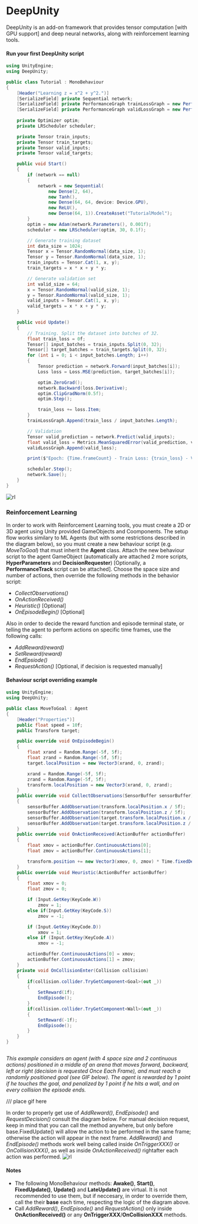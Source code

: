 # DeepUnity

DeepUnity is an add-on framework that provides tensor computation [with GPU support] and deep neural networks, along with reinforcement learning tools.
#### Run your first DeepUnity script
```csharp
using UnityEngine;
using DeepUnity;

public class Tutorial : MonoBehaviour
{
    [Header("Learning z = x^2 + y^2.")]
    [SerializeField] private Sequential network;
    [SerializeField] private PerformanceGraph trainLossGraph = new PerformanceGraph();
    [SerializeField] private PerformanceGraph validLossGraph = new PerformanceGraph();
   
    private Optimizer optim;
    private LRScheduler scheduler;

    private Tensor train_inputs;
    private Tensor train_targets;
    private Tensor valid_inputs;
    private Tensor valid_targets;

    public void Start()
    {
        if (network == null)
        {
            network = new Sequential(
                new Dense(2, 64),
                new Tanh(),
                new Dense(64, 64, device: Device.GPU),
                new ReLU(),
                new Dense(64, 1)).CreateAsset("TutorialModel");
        }
        optim = new Adam(network.Parameters(), 0.001f);
        scheduler = new LRScheduler(optim, 30, 0.1f);

        // Generate training dataset
        int data_size = 1024;
        Tensor x = Tensor.RandomNormal(data_size, 1);
        Tensor y = Tensor.RandomNormal(data_size, 1);
        train_inputs = Tensor.Cat(1, x, y);
        train_targets = x * x + y * y;

        // Generate validation set
        int valid_size = 64;
        x = Tensor.RandomNormal(valid_size, 1);
        y = Tensor.RandomNormal(valid_size, 1);
        valid_inputs = Tensor.Cat(1, x, y);
        valid_targets = x * x + y * y;
    }

    public void Update()
    {
        // Training. Split the dataset into batches of 32.
        float train_loss = 0f;
        Tensor[] input_batches = train_inputs.Split(0, 32);
        Tensor[] target_batches = train_targets.Split(0, 32);
        for (int i = 0; i < input_batches.Length; i++)
        {
            Tensor prediction = network.Forward(input_batches[i]);
            Loss loss = Loss.MSE(prediction, target_batches[i]);

            optim.ZeroGrad();
            network.Backward(loss.Derivative);
            optim.ClipGradNorm(0.5f);
            optim.Step();

            train_loss += loss.Item;
        }
        trainLossGraph.Append(train_loss / input_batches.Length);

        // Validation
        Tensor valid_prediction = network.Predict(valid_inputs);
        float valid_loss = Metrics.MeanSquaredError(valid_prediction, valid_targets);
        validLossGraph.Append(valid_loss);

        print($"Epoch: {Time.frameCount} - Train Loss: {train_loss} - Valid Loss: {valid_loss}");

        scheduler.Step();
        network.Save();
    }
}
```
![rl](https://github.com/RaduTM-spec/DeepUnity/blob/main/Assets/DeepUnity/Documentation/tensors.png?raw=true)

### Reinforcement Learning
In order to work with Reinforcement Learning tools, you must create a 2D or 3D agent using Unity provided GameObjects and Coomponents. The setup flow works similary to ML Agents (but with some restrictions described in the diagram below), so you must create a new behaviour script (e.g. _MoveToGoal_) that must inherit the **Agent** class. Attach the new behaviour script to the agent GameObject (automatically are attached 2 more scripts, **HyperParameters** and **DecisionRequester**) [Optionally, a **PerformanceTrack** script can be attached]. Choose the space size and number of actions, then override the following methods in the behavior script:
- _CollectObservations()_
- _OnActionReceived()_
- _Heuristic()_ [Optional]
- _OnEpisodeBegin()_ [Optional]

Also in order to decide the reward function and episode terminal state, or telling the agent to perform actions on specific time frames, use the following calls:
-  _AddReward(*reward*)_
-  _SetReward(*reward*)_
-  _EndEpsiode()_ 
-  _RequestAction()_ [Optional, if decision is requested manually]
#### Behaviour script overriding example
```csharp
using UnityEngine;
using DeepUnity;

public class MoveToGoal : Agent
{
    [Header("Properties")]
    public float speed = 10f;
    public Transform target;

    public override void OnEpisodeBegin()
    {
        float xrand = Random.Range(-5f, 5f);
        float zrand = Random.Range(-5f, 5f);
        target.localPosition = new Vector3(xrand, 0, zrand);

        xrand = Random.Range(-5f, 5f);
        zrand = Random.Range(-5f, 5f);
        transform.localPosition = new Vector3(xrand, 0, zrand);
    }
    public override void CollectObservations(SensorBuffer sensorBuffer)
    {
        sensorBuffer.AddObservation(transform.localPosition.x / 5f);
        sensorBuffer.AddObservation(transform.localPosition.z / 5f);
        sensorBuffer.AddObservation(target.transform.localPosition.x / 5f);
        sensorBuffer.AddObservation(target.transform.localPosition.z / 5f);
    }
    public override void OnActionReceived(ActionBuffer actionBuffer)
    {
        float xmov = actionBuffer.ContinuousActions[0];
        float zmov = actionBuffer.ContinuousActions[1];

        transform.position += new Vector3(xmov, 0, zmov) * Time.fixedDeltaTime * speed;
    }
    public override void Heuristic(ActionBuffer actionBuffer)
    {
        float xmov = 0;
        float zmov = 0;

        if (Input.GetKey(KeyCode.W))
            zmov = 1;
        else if(Input.GetKey(KeyCode.S))
            zmov = -1;

        if (Input.GetKey(KeyCode.D))
            xmov = 1;
        else if (Input.GetKey(KeyCode.A))
            xmov = -1;

        actionBuffer.ContinuousActions[0] = xmov;
        actionBuffer.ContinuousActions[1] = zmov;
    }  
    private void OnCollisionEnter(Collision collision)
    {
        if(collision.collider.TryGetComponent<Goal>(out _))
        {
            SetReward(1f);
            EndEpisode();
        }    
        if(collision.collider.TryGetComponent<Wall>(out _))
        {
            SetReward(-1f);
            EndEpisode();
        }
    }
}



```
_This example considers an agent (with 4 space size and 2 continuous actions) positioned in a middle of an arena that moves forward, backward, left or right (decision is requested Once Each Frame), and must reach a randomly positioned goal (see GIF below). The agent is rewarded by 1 point if he touches the goal, and penalized by 1 point if he hits a wall, and on every collision the episode ends._

/// place gif here

In order to properly get use of _AddReward()_, _EndEpisode()_ and _RequestDecision()_ consult the diagram below. For manual decision request, keep in mind that you can call the method anywhere, but only before base.FixedUpdate() will allow the action to be performed in the same frame; otherwise the action will appear in the next frame. _AddReward()_ and _EndEpisode()_ methods work well being called inside _OnTriggerXXX()_ or _OnCollisionXXX()_, as well as inside _OnActionReceived()_ rightafter each action was performed.
![rl](https://github.com/RaduTM-spec/DeepUnity/blob/main/Assets/DeepUnity/Documentation/RL_schema.jpg?raw=true)

#### Notes
- The following MonoBehaviour methods: **Awake()**, **Start()**, **FixedUpdate()**, **Update()** and **LateUpdate()** are virtual. It is not recommended to use them, but if neccesary, in order to override them, call the their **base** each time, respecting the logic of the diagram above.
- Call _AddReward()_, _EndEpisode()_ and _RequestAction()_ only inside **OnActionReceived()** or any **OnTriggerXXX**/**OnCollisionXXX** methods.


